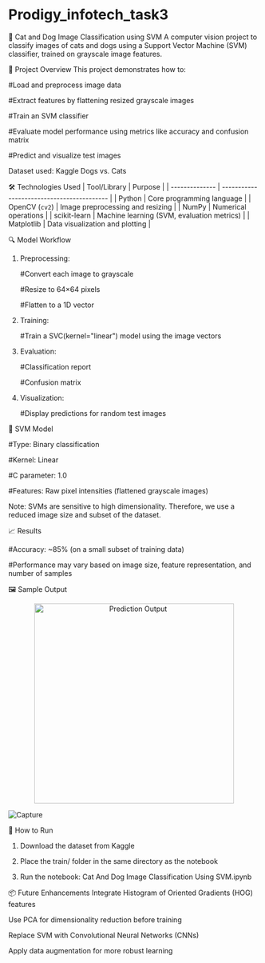 # Prodigy_infotech_task3

🐾 Cat and Dog Image Classification using SVM
A computer vision project to classify images of cats and dogs using a Support Vector Machine (SVM) classifier, trained on grayscale image features.

📌 Project Overview
This project demonstrates how to:

  #Load and preprocess image data

  #Extract features by flattening resized grayscale images

  #Train an SVM classifier

  #Evaluate model performance using metrics like accuracy and confusion matrix

  #Predict and visualize test images

Dataset used: Kaggle Dogs vs. Cats

🛠️ Technologies Used
| Tool/Library   | Purpose                                    |
| -------------- | ------------------------------------------ |
| Python         | Core programming language                  |
| OpenCV (`cv2`) | Image preprocessing and resizing           |
| NumPy          | Numerical operations                       |
| scikit-learn   | Machine learning (SVM, evaluation metrics) |
| Matplotlib     | Data visualization and plotting            |


🔍 Model Workflow
   1. Preprocessing:

       #Convert each image to grayscale

       #Resize to 64×64 pixels
  
       #Flatten to a 1D vector

  2. Training:

       #Train a SVC(kernel="linear") model using the image vectors

  3. Evaluation:

       #Classification report

       #Confusion matrix

  4. Visualization:

       #Display predictions for random test images


🧠 SVM Model
    
  #Type: Binary classification

  #Kernel: Linear

  #C parameter: 1.0

  #Features: Raw pixel intensities (flattened grayscale images)

Note: SVMs are sensitive to high dimensionality. Therefore, we use a reduced image size and subset of the dataset.


📈 Results
  
  #Accuracy: ~85% (on a small subset of training data)

  #Performance may vary based on image size, feature representation, and number of samples

  
🖼️ Sample Output
  <p align="center"> <img src="" width="400" alt="Prediction Output"> </p>

![Capture](https://github.com/user-attachments/assets/2ec9aa20-bec8-4e22-b9bb-4ff491fb7b63)

🚀 How to Run
  1. Download the dataset from Kaggle

  2. Place the train/ folder in the same directory as the notebook

  3. Run the notebook: Cat And Dog Image Classification Using SVM.ipynb


📦 Future Enhancements
   Integrate Histogram of Oriented Gradients (HOG) features

   Use PCA for dimensionality reduction before training

   Replace SVM with Convolutional Neural Networks (CNNs)

   Apply data augmentation for more robust learning


   
